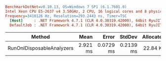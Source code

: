 ``` ini

BenchmarkDotNet=v0.10.13, OS=Windows 7 SP1 (6.1.7601.0)
Intel Xeon CPU E5-2637 v4 3.50GHz, 2 CPU, 16 logical cores and 8 physical cores
Frequency=3410126 Hz, Resolution=293.2443 ns, Timer=TSC
  [Host]     : .NET Framework 4.7.1 (CLR 4.0.30319.42000), 64bit RyuJIT-v4.7.2558.0
  DefaultJob : .NET Framework 4.7.1 (CLR 4.0.30319.42000), 64bit RyuJIT-v4.7.2558.0


```
|                    Method |     Mean |     Error |    StdDev | Allocated |
|-------------------------- |---------:|----------:|----------:|----------:|
| RunOnIDisposableAnalyzers | 2.921 ms | 0.0729 ms | 0.2139 ms |  22.84 KB |
